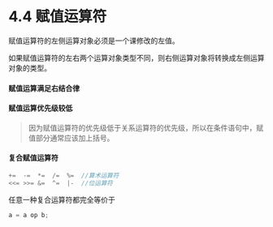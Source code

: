 # 4.4 赋值运算符

赋值运算符的左侧运算对象必须是一个课修改的左值。

如果赋值运算符的左右两个运算对象类型不同，则右侧运算对象将转换成左侧运算对象的类型。

#### 赋值运算满足右结合律

#### 赋值运算优先级较低

> 因为赋值运算符的优先级低于关系运算符的优先级，所以在条件语句中，赋值部分通常应该加上括号。

#### 复合赋值运算符

```c++
+=	-=	*=	/=	%=	//算术运算符
<<=	>>=	&=	^=	|-	//位运算符
```

任意一种复合运算符都完全等价于

```c++
a = a op b;
```

